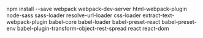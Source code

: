 npm install --save webpack webpack-dev-server html-webpack-plugin node-sass sass-loader  resolve-url-loader css-loader extract-text-webpack-plugin babel-core babel-loader babel-preset-react babel-preset-env babel-plugin-transform-object-rest-spread react react-dom
